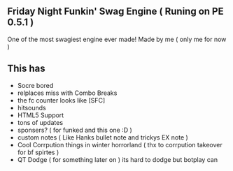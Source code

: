 ## Friday Night Funkin' Swag Engine ( Runing on PE 0.5.1 ) 
 One of the most swagiest engine ever made!
 Made by me ( only me for now )
## This has
- Socre bored 
- relplaces miss with Combo Breaks
- the fc counter looks like [SFC]
- hitsounds
- HTML5 Support
- tons of updates
- sponsers? ( for funked and this one :D )
- custom notes ( Like Hanks bullet note and trickys EX note )
- Cool Corrpution things in winter horrorland ( thx to corrpution takeover for bf spirtes )
- QT Dodge ( for something later on ) its hard to dodge but botplay can
